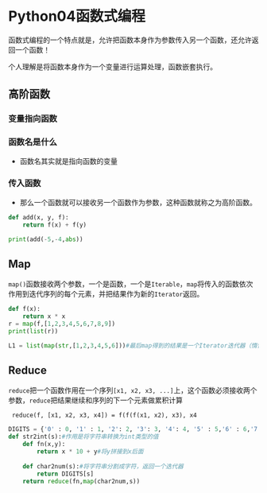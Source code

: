 # Python04函数式编程

函数式编程的一个特点就是，允许把函数本身作为参数传入另一个函数，还允许返回一个函数！

个人理解是将函数本身作为一个变量进行运算处理，函数嵌套执行。

## 高阶函数

### 变量指向函数

### 函数名是什么

- 函数名其实就是指向函数的变量

### 传入函数

- 那么一个函数就可以接收另一个函数作为参数，这种函数就称之为高阶函数。

```python
def add(x, y, f):
    return f(x) + f(y)

print(add(-5,-4,abs))
```



## Map

`map()`函数接收两个参数，一个是函数，一个是`Iterable`，`map`将传入的函数依次作用到迭代序列的每个元素，并把结果作为新的`Iterator`返回。

```python
def f(x):
    return x * x
r = map(f,[1,2,3,4,5,6,7,8,9])
print(list(r))

L1 = list(map(str,[1,2,3,4,5,6]))#最后map得到的结果是一个Iterator迭代器（惰性），需要将其转换为list列表输出
```

## Reduce

`reduce`把一个函数作用在一个序列`[x1, x2, x3, ...]`上，这个函数必须接收两个参数，`reduce`把结果继续和序列的下一个元素做累积计算

` reduce(f, [x1, x2, x3, x4]) = f(f(f(x1, x2), x3), x4`

```python
DIGITS = {'0' : 0, '1' : 1, '2': 2, '3': 3, '4': 4, '5' : 5,'6' : 6,'7': 7,'8':8,'9': 9}
def str2int(s):#作用是将字符串转换为int类型的值
    def fn(x,y):
        return x * 10 + y#将y拼接到x后面
    
    def char2num(s):#将字符串分割成字符，返回一个迭代器
        return DIGITS[s]
    return reduce(fn,map(char2num,s))
```


